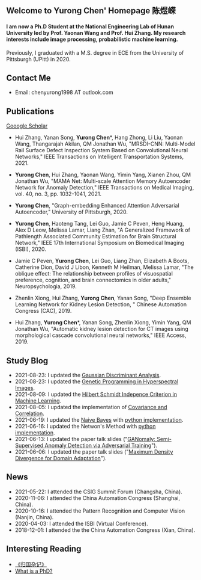 ## Welcome to Yurong Chen' Homepage 陈煜嵘

#### I am now a Ph.D Student at the National Engineering Lab  of Hunan University led by Prof. Yaonan Wang and Prof. Hui Zhang. My research interests include image processing, probabilistic machine learning.

Previously, I graduated with a M.S. degree in ECE from the University of Pittsburgh (UPitt) in 2020.

## Contact Me
- Email: chenyurong1998 AT outlook.com

## Publications
[Gooogle Scholar](https://scholar.google.com/citations?hl=zh-CN&user=-HuRr-EAAAAJ)
- Hui Zhang, Yanan Song, **Yurong Chen***, Hang Zhong, Li Liu, Yaonan Wang, Thangarajah Akilan, QM Jonathan Wu, "MRSDI-CNN: Multi-Model Rail Surface Defect Inspection System Based on Convolutional Neural Networks," IEEE Transactions on Intelligent Transportation Systems, 2021.

- **Yurong Chen**, Hui Zhang, Yaonan Wang, Yimin Yang, Xianen Zhou, QM Jonathan Wu, "MAMA Net: Multi-scale Attention Memory Autoencoder Network for Anomaly Detection," IEEE Transactions on Medical Imaging, vol. 40, no. 3, pp. 1032-1041, 2021.

- **Yurong Chen**, "Graph-embedding Enhanced Attention Adversarial Autoencoder," University of Pittsburgh, 2020.

- **Yurong Chen**, Haoteng Tang, Lei Guo, Jamie C Peven, Heng Huang, Alex D Leow, Melissa Lamar, Liang Zhan, "A Generalized Framework of Pathlength Associated Community Estimation for Brain Structural Network," IEEE 17th International Symposium on Biomedical Imaging (ISBI), 2020.

- Jamie C Peven, **Yurong Chen**, Lei Guo, Liang Zhan, Elizabeth A Boots, Catherine Dion, David J Libon, Kenneth M Heilman, Melissa Lamar, "The oblique effect: The relationship between profiles of visuospatial preference, cognition, and brain connectomics in older adults," Neuropsychologia, 2019.

- Zhenlin Xiong, Hui Zhang, **Yurong Chen**, Yanan Song, "Deep Ensemble Learning Network for Kidney Lesion Detection, " Chinese Automation Congress (CAC), 2019.

- Hui Zhang, **Yurong Chen***, Yanan Song, Zhenlin Xiong, Yimin Yang, QM Jonathan Wu, "Automatic kidney lesion detection for CT images using morphological cascade convolutional neural networks," IEEE Access, 2019.

## Study Blog
- 2021-08-23: I updated the [Gaussian Discriminant Analysis](https://github.com/YurongChen1998/yurong-lib/blob/main/Essays/Gaussian%20Discriminant%20Analysis.pdf).
- 2021-08-23: I updated the [Genetic Programming in Hyperspectral Images](https://github.com/YurongChen1998/yurong-lib/blob/main/Essays/Genetic%20Programming%20in%20Hyperspectral%20Images.pdf).
- 2021-08-09: I updated the [Hilbert Schmidt Indepence Criterion in Machine Learning](https://github.com/YurongChen1998/yurong-lib/blob/main/Essays/Hilbert%20Schmidt%20Independence%20Criterion%20in%20Machine%20Learning.pdf).
- 2021-08-05: I updated the implementation of [Covariance and Correlation](https://github.com/YurongChen1998/yurong-lib/blob/main/Machine_Learning_Algorithms/Covariance_Correlation.py).
- 2021-06-19: I updated the [Naive Bayes](https://blog.csdn.net/weixin_43120238/article/details/118058815) with [python implementation](https://github.com/YurongChen1998/naive-bayes-classifier/tree/main).
- 2021-06-16: I updated the Netwon's Method with [python implementation](https://github.com/YurongChen1998/Newton-s-Method/tree/main).
- 2021-06-13: I updated the paper talk slides ("[GANomaly: Semi-Supervised Anomaly Detection via Adversarial Training](https://github.com/YurongChen1998/Yurong-Paper-Talk-Slides/tree/main/2021-06-13)").
- 2021-06-06: I updated the paper talk slides ("[Maximum Density Divergence for Domain Adaptation](https://github.com/YurongChen1998/Yurong-Paper-Talk-Slides/tree/main/2021-06-06)").

## News
- 2021-05-22: I attended the CSIG Summit Forum (Changsha, China).
- 2020-11-06: I attended the China Automation Congress (Shanghai, China).
- 2020-10-16: I attended the Pattern Recognition and Computer Vision (Nanjin, China).
- 2020-04-03: I attended the ISBI (Virtual Conference).
- 2018-12-01: I attended the the China Automation Congress (Xian, China).

## Interesting Reading
- [《归国杂记》](https://mp.weixin.qq.com/s/QwgqeyRPMrYuW-8vS5j9Tw)
- [What is a PhD?](https://www.findaphd.com/advice/finding/what-is-a-phd.aspx)
